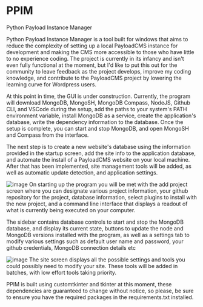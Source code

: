 # PPIM
Python Payload Instance Manager

Python Payload Instance Manager is a tool built for windows that aims to reduce the complexity of setting up a local PayloadCMS instance for development and making the CMS more accessible to those who have little to no experience coding. The project is currently in its infancy and isn't even fully functional at the moment, but I'd like to put this out for the community to leave feedback as the project develops, improve my coding knowledge, and contribute to the PayloadCMS project by lowering the learning curve for Wordpress users.

At this point in time, the GUI is under construction. Currently, the program will download MongoDB, MongoSH, MongoDB Compass, NodeJS, Github CLI, and VSCode during the setup, add the paths to your system's PATH environment variable, install MongoDB as a service, create the application's database, write the dependency information to the database. Once the setup is complete, you can start and stop MongoDB, and open MongoSH and Compass from the interface.

The next step is to create a new website's database using the information provided in the startup screen, add the site info to the application database, and automate the install of a PayloadCMS website on your local machine. After that has been implemented, site management tools will be added, as well as automatic update detection, and application settings.

![image](https://user-images.githubusercontent.com/105748910/219302441-d35e7342-5d40-4c3d-a932-96507f654779.png)
On starting up the program you will be met with the add project screen where you can designate various project information, your github repository for the project, database information, select plugins to install with the new project, and a command line interface that displays a readout of what is currently being executed on your computer.

The sidebar contains database controls to start and stop the MongoDB database, and display its current state, buttons to update the node and MongoDB versions installed with the program, as well as a settings tab to modify various settings such as default user name and password, your github credentials, MongoDB connection details etc

![image](https://user-images.githubusercontent.com/105748910/219302599-738f03a8-b066-4c08-b2ec-f2d744963a9b.png)
The site screen displays all the possible settings and tools you could possibly need to modify your site. These tools will be added in batches, with low effort tools taking priority.

PPIM is built using customtkinter and tkinter at this moment, these dependencies are guaranteed to change without notice, so please, be sure to ensure you have the required packages in the requirements.txt installed.
